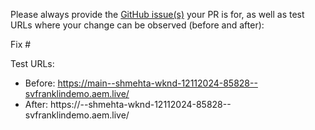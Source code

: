 Please always provide the [GitHub issue(s)](../issues) your PR is for, as well as test URLs where your change can be observed (before and after):

Fix #<gh-issue-id>

Test URLs:
- Before: https://main--shmehta-wknd-12112024-85828--svfranklindemo.aem.live/
- After: https://<branch>--shmehta-wknd-12112024-85828--svfranklindemo.aem.live/
